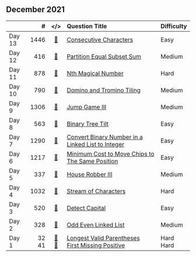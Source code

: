 ## December 2021

||#|</>|Question Title|Difficulty|
|:--|--:|:-:|:--|:--|
|Day 13|1446|[📎](../src/q_1401_1450/q1446.cc)|[Consecutive Characters](https://leetcode.com/problems/consecutive-characters/)|Easy|
|Day 12|416|[📎](../src/q_401_450/q0416.cc)|[Partition Equal Subset Sum](https://leetcode.com/problems/partition-equal-subset-sum/)|Medium|
|Day 11|878|[📎](../src/q_851_900/q0878.cc)|[Nth Magical Number](https://leetcode.com/problems/nth-magical-number/)|Hard|
|Day 10|790|[📎](../src/q_751_800/q0790.cc)|[Domino and Tromino Tiling](https://leetcode.com/problems/domino-and-tromino-tiling/)|Medium|
|Day 9|1306|[📎](../src/q_1301_1350/q1306.cc)|[Jump Game III](https://leetcode.com/problems/jump-game-iii/)|Medium|
|Day 8|563|[📎](../src/q_551_600/q0563.cc)|[Binary Tree Tilt](https://leetcode.com/problems/binary-tree-tilt/)|Easy|
|Day 7|1290|[📎](../src/q_1251_1300/q1290.cc)|[Convert Binary Number in a Linked List to Integer](https://leetcode.com/problems/convert-binary-number-in-a-linked-list-to-integer/)|Easy|
|Day 6|1217|[📎](../src/q_1201_1250/q1217.cc)|[Minimum Cost to Move Chips to The Same Position](https://leetcode.com/problems/minimum-cost-to-move-chips-to-the-same-position/)|Easy|
|Day 5|337|[📎](../src/q_301_350/q0337.cc)|[House Robber III](https://leetcode.com/problems/house-robber-iii/)|Medium|
|Day 4|1032|[📎](../src/q_1001_1050/q1032.cc)|[Stream of Characters](https://leetcode.com/problems/stream-of-characters/)|Hard|
|Day 3|520|[📎](../src/q_501_550/q0520.cc)|[Detect Capital](https://leetcode.com/problems/detect-capital/)|Easy|
|Day 2|328|[📎](../src/q_301_350/q0328.cc)|[Odd Even Linked List](https://leetcode.com/problems/odd-even-linked-list/)|Medium|
|Day 1|32<br>41|[📎](../src/q_1_50/q0032.cc)<br>[📎](../src/q_1_50/q0041.cc)|[Longest Valid Parentheses](https://leetcode.com/problems/longest-valid-parentheses/)<br>[First Missing Positive](https://leetcode.com/problems/first-missing-positive/)|Hard<br>Hard|

